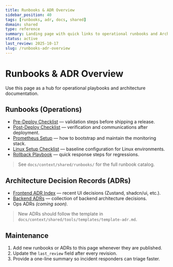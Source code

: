 ```yaml
---
title: Runbooks & ADR Overview
sidebar_position: 40
tags: [runbooks, adr, docs, shared]
domain: shared
type: reference
summary: Landing page with quick links to operational runbooks and Architecture Decision Records (ADR)
status: active
last_review: 2025-10-17
slug: /runbooks-adr-overview
---
```


# Runbooks & ADR Overview

Use this page as a hub for operational playbooks and architecture documentation.

## Runbooks (Operations)
- [Pre-Deploy Checklist](../../ops/checklists/pre-deploy.md) — validation steps before shipping a release.
- [Post-Deploy Checklist](../../ops/checklists/post-deploy.md) — verification and communications after deployment.
- [Prometheus Setup](../../ops/monitoring/prometheus-setup.md) — how to bootstrap and maintain the monitoring stack.
- [Linux Setup Checklist](../../ops/checklists/linux-setup.md) — baseline configuration for Linux environments.
- [Rollback Playbook](../../ops/deployment/rollback-playbook.md) — quick response steps for regressions.

> See `docs/context/shared/runbooks/` for the full runbook catalog.

## Architecture Decision Records (ADRs)
- [Frontend ADR Index](../../frontend/architecture/decisions/README.md) — recent UI decisions (Zustand, shadcn/ui, etc.).
- [Backend ADRs](../../backend/architecture/decisions/README.md) — collection of backend architecture decisions.
- Ops ADRs *(coming soon).* 

> New ADRs should follow the template in `docs/context/shared/tools/templates/template-adr.md`.

## Maintenance
1. Add new runbooks or ADRs to this page whenever they are published.
2. Update the `last_review` field after every revision.
3. Provide a one-line summary so incident responders can triage faster.

